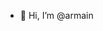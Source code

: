 - 👋 Hi, I’m @armain


<!---
- 👀 I’m interested in ...
- 🌱 I’m currently learning ...
- 💞️ I’m looking to collaborate on ...
- 📫 How to reach me ...
armaind/armaind is a ✨ special ✨ repository because its `README.md` (this file) appears on your GitHub profile.
You can click the Preview link to take a look at your changes.
--->
